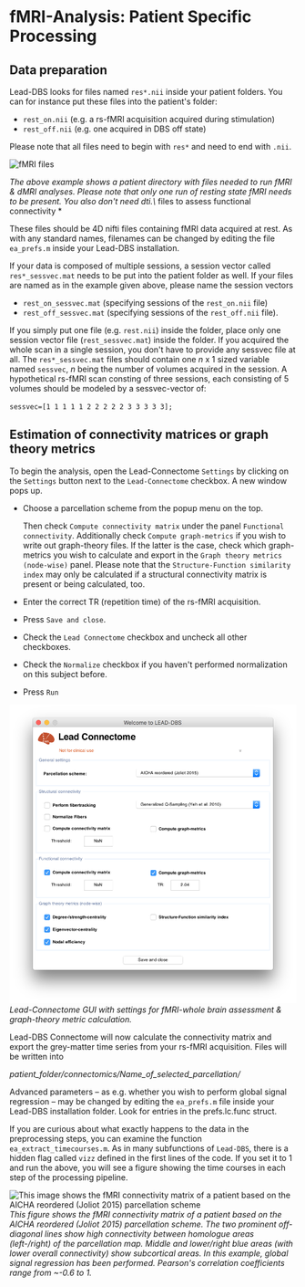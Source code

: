 # fMRI-Analysis: Patient Specific Processing

## Data preparation

Lead-DBS looks for files named `res*.nii` inside your patient folders. You can for instance put these files into the patient's folder:

* `rest_on.nii` (e.g. a rs-fMRI acquisition acquired during stimulation)
* `rest_off.nii` (e.g. one acquired in DBS off state)

Please note that all files need to begin with `res*` and need to end with `.nii`.

![fMRI files](../../.gitbook/assets/files\_connectomics\_2.png)

_The above example shows a patient directory with files needed to run fMRI & dMRI analyses. Please note that only one run of resting state fMRI needs to be present. You also don't need dti.\\_ files to assess functional connectivity \*

These files should be 4D nifti files containing fMRI data acquired at rest. As with any standard names, filenames can be changed by editing the file `ea_prefs.m` inside your Lead-DBS installation.

If your data is composed of multiple sessions, a session vector called `res*_sessvec.mat` needs to be put into the patient folder as well. If your files are named as in the example given above, please name the session vectors

* `rest_on_sessvec.mat` (specifying sessions of the `rest_on.nii` file)
* `rest_off_sessvec.mat` (specifying sessions of the `rest_off.nii` file).

If you simply put one file (e.g. `rest.nii`) inside the folder, place only one session vector file (`rest_sessvec.mat`) inside the folder. If you acquired the whole scan in a single session, you don't have to provide any sessvec file at all. The `res*_sessvec.mat` files should contain one _n_ x 1 sized variable named `sessvec`, _n_ being the number of volumes acquired in the session. A hypothetical rs-fMRI scan consting of three sessions, each consisting of 5 volumes should be modeled by a sessvec-vector of:

`sessvec=[1 1 1 1 1 2 2 2 2 2 3 3 3 3 3];`

## Estimation of connectivity matrices or graph theory metrics

To begin the analysis, open the Lead-Connectome `Settings` by clicking on the `Settings` button next to the `Lead-Connectome` checkbox. A new window pops up.

*   Choose a parcellation scheme from the popup menu on the top.

    Then check `Compute connectivity matrix` under the panel `Functional connectivity`. Additionally check `Compute graph-metrics` if you wish to write out graph-theory files. If the latter is the case, check which graph-metrics you wish to calculate and export in the `Graph theory metrics (node-wise)` panel. Please note that the `Structure-Function similarity index` may only be calculated if a structural connectivity matrix is present or being calculated, too.
* Enter the correct TR (repetition time) of the rs-fMRI acquisition.
* Press `Save and close`.
* Check the `Lead Connectome` checkbox and uncheck all other checkboxes.
* Check the `Normalize` checkbox if you haven't performed normalization on this subject before.
* Press `Run`

![Lead-Connectome GUI](../../.gitbook/assets/lc.png) _Lead-Connectome GUI with settings for fMRI-whole brain assessment & graph-theory metric calculation._

Lead-DBS Connectome will now calculate the connectivity matrix and export the grey-matter time series from your rs-fMRI acquisition. Files will be written into

_patient\_folder/connectomics/Name\_of\_selected\_parcellation/_

Advanced parameters – as e.g. whether you wish to perform global signal regression – may be changed by editing the `ea_prefs.m` file inside your Lead-DBS installation folder. Look for entries in the prefs.lc.func struct.

If you are curious about what exactly happens to the data in the preprocessing steps, you can examine the function `ea_extract_timecourses.m`. As in many subfunctions of `Lead-DBS`, there is a hidden flag called `vizz` defined in the first lines of the code. If you set it to 1 and run the above, you will see a figure showing the time courses in each step of the processing pipeline.

![This image shows the fMRI connectivity matrix of a patient based on the AICHA reordered (Joliot 2015) parcellation scheme](../../.gitbook/assets/fmri\_cm\_aicha.png) _This figure shows the fMRI connectivity matrix of a patient based on the AICHA reordered (Joliot 2015) parcellation scheme. The two prominent off-diagonal lines show high connectivity between homologue areas (left-/right) of the parcellation map. Middle and lower/right blue areas (with lower overall connectivity) show subcortical areas. In this example, global signal regression has been performed. Pearson's correlation coefficients range from \~-0.6 to 1._
